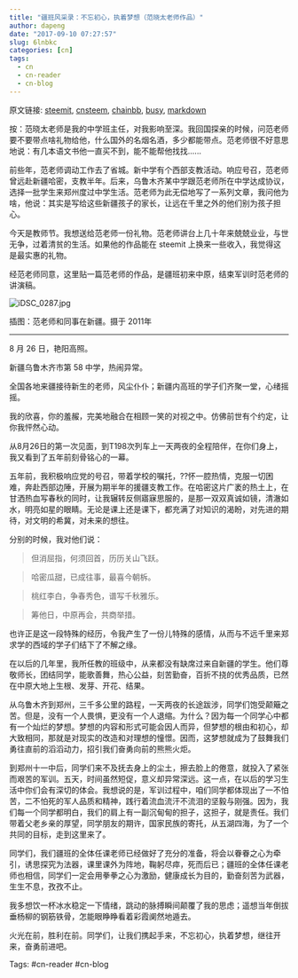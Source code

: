 ```yaml
---
title: "疆班风采录：不忘初心，执着梦想（范晓太老师作品）"
author: dapeng
date: "2017-09-10 07:27:57"
slug: 6lnbkc
categories: [cn]
tags: 
  - cn
  - cn-reader
  - cn-blog
---
```


原文链接: [steemit](https://steemit.com/cn/@dapeng/6lnbkc), [cnsteem](https://cnsteem.com/cn/@dapeng/6lnbkc), [chainbb](https://chainbb.com/cn/@dapeng/6lnbkc), [busy](https://busy.org/cn/@dapeng/6lnbkc), [markdown](https://raw.githubusercontent.com/pzhaonet/steem_mirror/master/content/post/6lnbkc.md)

按：范晓太老师是我的中学班主任，对我影响至深。我回国探亲的时候，问范老师要不要带点啥礼物给他，什么国外的名烟名酒，多少都能带点。范老师很不好意思地说：有几本语文书他一直买不到，能不能帮他找找......


前些年，范老师调动工作去了省城。新中学有个西部支教活动。响应号召，范老师曾远赴新疆哈密，支教半年。后来，乌鲁木齐某中学跟范老师所在中学达成协议，选择一批学生来郑州度过中学生活。范老师为此无偿地写了一系列文章，我问他为啥，他说：其实是写给这些新疆孩子的家长，让远在千里之外的他们别为孩子担心。


今天是教师节。我想送给范老师一份礼物。范老师讲台上几十年来兢兢业业，与世无争，过着清贫的生活。如果他的作品能在 steemit 上换来一些收入，我觉得这是最实惠的礼物。


经范老师同意，这里贴一篇范老师的作品，是疆班初来中原，结束军训时范老师的讲演稿。


![iDSC_0287.jpg](https://steemitimages.com/DQmSFNh6Xnc45pKgWxYMz84S3UVZdS63BomaTPNoPfcB8gD/iDSC_0287.jpg)


插图：范老师和同事在新疆。摄于 2011年


---


8 月 26 日，艳阳高照。


新疆乌鲁木齐市第 58 中学，热闹异常。


全国各地来疆接待新生的老师，风尘仆仆；新疆内高班的学子们齐聚一堂，心绪摇摇。


我的欣喜，你的羞赧，完美地融合在相顾一笑的对视之中。仿佛前世有个约定，让你我怦然心动。


从8月26日的第一次见面，到T198次列车上一天两夜的全程陪伴，在你们身上，我又看到了五年前刻骨铭心的一幕。


五年前，我积极响应党的号召，带着学校的嘱托，??怀一腔热情，克服一切困难，奔赴西部边陲，开展为期半年的援疆支教工作。在哈密这片广袤的热土上，在甘洒热血写春秋的同时，让我辗转反侧寤寐思服的，是那一双双真诚如镜，清澈如水，明亮如星的眼睛。无论是课上还是课下，都充满了对知识的渴盼，对先进的期待，对文明的希冀，对未来的想往。


分别的时候，我对他们说：


> 但消屈指，何须回首，历历关山飞跃。

> 哈密瓜甜，已成往事，最喜今朝柝。

> 桃红李白，争春秀色，谱写千秋雅乐。

> 筹他日，中原再会，共商举措。


也许正是这一段特殊的经历，令我产生了一份儿特殊的感情，从而与不远千里来郑求学的西域的学子们结下了不解之缘。


在以后的几年里，我所任教的班级中，从来都没有缺席过来自新疆的学生。他们尊敬师长，团结同学，能歌善舞，热心公益，刻苦勤奋，百折不挠的优秀品质，已然在中原大地上生根、发芽、开花、结果。


从乌鲁木齐到郑州，三千多公里的路程，一天两夜的长途跋涉，同学们饱受颠簸之苦。但是，没有一个人畏惧，更没有一个人退缩。为什么？因为每一个同学心中都有一个灿烂的梦想。梦想的内容和形式可能会因人而异，但梦想的根由和初心，却大致相同，那就是对现实的改造和对理想的憧憬。因而，这梦想就成为了鼓舞我们勇往直前的滔滔动力，招引我们奋勇向前的熊熊火炬。


到郑州十一中后，同学们来不及抚去身上的尘土，擦去脸上的倦意，就投入了紧张而艰苦的军训。五天，时间虽然短促，意义却异常深远。这一点，在以后的学习生活中你们会有深切的体会。我想说的是，军训过程中，咱们同学都体现出了一不怕苦，二不怕死的军人品质和精神，践行着流血流汗不流泪的坚毅与刚强。因为，我们每一个同学都明白，我们的肩上有一副沉甸甸的担子，这担子，就是责任。我们带着父老乡亲的厚望，同学朋友的期许，国家民族的寄托，从五湖四海，为了一个共同的目标，走到这里来了。


同学们，我们疆班的全体任课老师已经做好了充分的准备，将会以眷眷之心为牵引，诱思探究为法器，课里课外为阵地，鞠躬尽瘁，死而后已；疆班的全体任课老师也相信，同学们一定会用拳拳之心为激励，健康成长为目的，勤奋刻苦为武器，生生不息，孜孜不止。


我多想饮一杯冰水稳定一下情绪，跳动的脉搏瞬间颠覆了我的思虑；遥想当年倒拔垂杨柳的钢筋铁骨，怎能眼睁睁看着彩霞阒然地遁去。


火光在前，胜利在前。同学们，让我们携起手来，不忘初心，执着梦想，继往开来，奋勇前进吧。


Tags: #cn-reader #cn-blog
